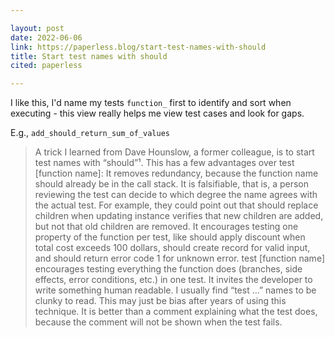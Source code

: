 ```yaml
---

layout: post
date: 2022-06-06
link: https://paperless.blog/start-test-names-with-should
title: Start test names with should
cited: paperless

---
```


I like this, I'd name my tests `function_` first to identify and sort when executing - this view really helps me view test cases and look for gaps.

E.g.,  `add_should_return_sum_of_values`


> A trick I learned from Dave Hounslow, a former colleague, is to start test names with “should”¹. This has a few advantages over test [function name]:
> It removes redundancy, because the function name should already be in the call stack.
> It is falsifiable, that is, a person reviewing the test can decide to which degree the name agrees with the actual test. For example, they could point out that should replace children when updating instance verifies that new children are added, but not that old children are removed.
> It encourages testing one property of the function per test, like should apply discount when total cost exceeds 100 dollars, should create record for valid input, and should return error code 1 for unknown error. test [function name] encourages testing everything the function does (branches, side effects, error conditions, etc.) in one test. 
> It invites the developer to write something human readable. I usually find “test …” names to be clunky to read. This may just be bias after years of using this technique. 
> It is better than a comment explaining what the test does, because the comment will not be shown when the test fails.